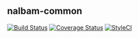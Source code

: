 ## nalbam-common 

[![Build Status](https://travis-ci.org/nalbam/nalbam-common.svg?branch=master)](https://travis-ci.org/nalbam/nalbam-common) 
[![Coverage Status](https://coveralls.io/repos/nalbam/nalbam-common/badge.svg?branch=master)](https://coveralls.io/r/nalbam/nalbam-common)
[![StyleCI](https://styleci.io/repos/58527605/shield?branch=master)](https://styleci.io/repos/58527605)
